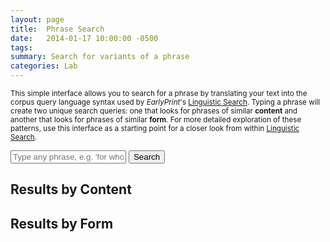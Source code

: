 ```yaml
---
layout: page
title:  Phrase Search
date:   2014-01-17 10:00:00 -0500
tags:
summary: Search for variants of a phrase
categories: Lab
---
```


<small>This simple interface allows you to search for a phrase by translating your text into the corpus query language syntax used by *EarlyPrint*'s [Linguistic Search](http://ada.artsci.wustl.edu:8080/corpus-frontend-1.2/all/search/). Typing a phrase will create two unique search queries: one that looks for phrases of similar **content** and another that looks for phrases of similar **form**. For more detailed exploration of these patterns, use this interface as a starting point for a closer look from within [Linguistic Search](http://ada.artsci.wustl.edu:8080/corpus-frontend-1.2/all/search/).</small>

<form class="bg-light-blue h4 mw7 center pa4 br2-ns ba b--black-10">
      <input class="f6 f5-l input-reset bn fl black-80 bg-white pa3 lh-solid w-100 w-75-m w-80-l br2-ns br--left-ns" type="text" placeholder="Type any phrase, e.g. 'for whom the bell tolls'" id="searchBox" />
      <button class="f6 f5-l button-reset fl pv3 tc bn bg-animate bg-black-70 hover-bg-black white pointer w-100 w-25-m w-20-l br2-ns br--right-ns" type="submit" id="submitSearch">Search</button>
</form>

<div class="w-50-ns fl pr4">
  <h2>Results by Content</h2>
  <div id="contentResults"></div>
</div>

<div class="w-50-ns fl">
  <h2>Results by Form</h2>
  <div id="formResults"></div>
</div>

<script type="module">
  import {html, render} from 'https://unpkg.com/lit-html?module';

  const form = document.forms[0]; //Full form for phrase search
  const searchInput = document.getElementById("searchBox") //Input box for phrase
  const resultsTemplate = (pattern, hits, docInfos) =>
    html`<p>Results based on this query:</p>
    <p class="ma3 pa3 br2 ba b--black-30">${pattern}</p>
    <a class="fr f6 link dim br2 ph3 pv2 mb2 dib white bg-dark-blue" href="http://ada.artsci.wustl.edu:8080/corpus-frontend-1.2/all/search/hits?number=20&first=0&patt=${encodeURIComponent(pattern)}" target="_blank">Go to full results</a>
    <h4 class="fl w-100">First 20 results:</h4>
    <ul class="list f6 center">
      ${hits.map(h => html`
        <li class="fl lh-copy pv3 ba bl-0 bt-0 br-0 b--dotted b--black-30 gray">
        <div class="b fl w-80 black">${h.match.reg.join(" ")}</div>
        <div class="fl w-20 tr">${docInfos[h.docPid].year}</div>
        <div class="fl w-100"><strong>${docInfos[h.docPid].author}</strong> | ${docInfos[h.docPid].title.substring(0,100)}...</div>
        </li>`)}
    </ul>
    `;
  const errorTemplate = () =>
  html`<p>No results! Try a different phrase.</p>
  <p>Sometimes an alternate spelling may work. If you're having trouble, use the more detailed <a href="http://ada.artsci.wustl.edu:8080/corpus-frontend-1.2/all/search/" target="_blank">Linguistic Search</a> interface.</p>`;
  const formResults = document.getElementById('formResults');
  const contentResults = document.getElementById('contentResults');

  const searchByForm = (string) => {
    let pattern = string.split(" ").map(word => `[reg="${word}"]`).join("");

    let request = new Request(`https://ada.artsci.wustl.edu/proxy_blacklab/all/hits?number=20&patt=${pattern}&outputformat=json`);
    fetch(request)
    .then(response => {
      if (response.status === 200) {
        return response.json();
      } else {
        throw new Error('Something went wrong on api server!');
      }
    })
    .then(response => {
      if (response.hits.length === 0) {
        render(errorTemplate(), formResults);
      } else {
        let match = response.hits[0].match;
        let new_pattern = match.pos.map(p => {if (p === "xx") { return "[]"} else { return `[pos="${p}"]`}}).join("");
        let request = new Request(`https://ada.artsci.wustl.edu/proxy_blacklab/all/hits?number=20&patt=${new_pattern}&outputformat=json`);
        fetch(request)
        .then(response => {
          if (response.status === 200) {
            return response.json();
          } else {
            throw new Error('Something went wrong on api server!');
          }
        })
        .then(response => {
          if (response.hits.length > 0) {
          render(resultsTemplate(new_pattern, response.hits, response.docInfos), formResults);
          } else { render(errorTemplate(), formResults) }
        }).catch(error => {
          console.error(error);
        });
      }

    }).catch(error => {
      console.error(error);
    });
  }

  const searchByContent = (string) => {
    let pattern = string.split(" ").map(word => `[reg="${word}"]`).join("");

    let request = new Request(`https://ada.artsci.wustl.edu/proxy_blacklab/all/hits?number=20&patt=${pattern}&outputformat=json`);
    fetch(request)
    .then(response => {
      if (response.status === 200) {
        return response.json();
      } else {
        throw new Error('Something went wrong on api server!');
      }
    })
    .then(response => {
      if (response.hits.length === 0) {
        render(errorTemplate(), contentResults);
      } else {
        let match = response.hits[0].match;
        let alphabet = "ABCDEFGHIJKLMNOPQRSTUVWXYZ"
        let imp_words = match.lemma.filter((l,idx) => match.pos[idx].startsWith("n") || match.pos[idx].startsWith("v") )
        let patt_1 = imp_words.map((l,idx,arr) => `${alphabet[idx]}:[lemma="${arr.join("|")}"]`).join("[]{0,3} ");
        let combos = Array.from(alphabet).slice(0,imp_words.length).map((a,i,arr) => arr.slice(i+1).map(b => [a, b])).flat(1)
        let patt_2 = combos.map(c => `${c[0]}.lemma != ${c[1]}.lemma`).join(" & ");
        let new_pattern = `${patt_1} :: ${patt_2}`
        let request = new Request(`https://ada.artsci.wustl.edu/proxy_blacklab/all/hits?number=20&patt=${encodeURIComponent(new_pattern)}&outputformat=json`);
        fetch(request)
        .then(response => {
          if (response.status === 200) {
            return response.json();
          } else {
            throw new Error('Something went wrong on api server!');
          }
        })
        .then(response => {
          if (response.hits.length > 0) {
          render(resultsTemplate(new_pattern, response.hits, response.docInfos), contentResults);
          } else { render(errorTemplate(), contentResults)}
        }).catch(error => {
          console.error(error);
        });
      }

    }).catch(error => {
      console.error(error);
    });
  }


  form.onsubmit = function(event) {
    // stop our form submission from refreshing the page
    event.preventDefault();

    let data = searchInput.value; // Get value of text area (usually from a CSV)
    let no_punct = data.replace(/[\.,:";\[\]\(\)\?\!]/g, "")
    searchByForm(no_punct);
    searchByContent(no_punct);
  };
</script>
